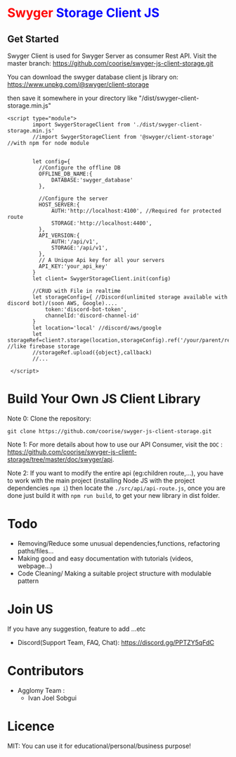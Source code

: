 # <span style="color:red">Swyger</span>  <span style="color:blue">Storage Client JS</span>

## Get Started
Swyger Client is used for Swyger Server as consumer Rest API.
Visit the master branch: https://github.com/coorise/swyger-js-client-storage.git


You can download the swyger database client js library on: https://www.unpkg.com/@swyger/client-storage

then save it somewhere in your directory like "/dist/swyger-client-storage.min.js"
```
<script type="module">
        import SwygerStorageClient from './dist/swyger-client-storage.min.js'
        //import SwygerStorageClient from '@swyger/client-storage' //with npm for node module

        
        let config={
          //Configure the offline DB
          OFFLINE_DB_NAME:{
              DATABASE:'swyger_database'
          },
  
          //Configure the server
          HOST_SERVER:{
              AUTH:'http://localhost:4100', //Required for protected route
              STORAGE:'http://localhost:4400',
          },
          API_VERSION:{
              AUTH:'/api/v1',
              STORAGE:'/api/v1',
          },
          // A Unique Api key for all your servers
          API_KEY:'your_api_key'
        }
        let client= SwygerStorageClient.init(config)
    
        //CRUD with File in realtime
        let storageConfig={ //Discord(unlimited storage available with discord bot)/(soon AWS, Google)....
            token:'discord-bot-token',
            channelId:'discord-channel-id'
        }
        let location='local' //discord/aws/google
        let storageRef=client?.storage(location,storageConfig).ref('/your/parent/ref') //like firebase storage
        //storageRef.upload({object},callback)
        //...

 </script>
```
# Build Your Own JS Client Library
Note 0: Clone the repository:

``git clone https://github.com/coorise/swyger-js-client-storage.git``


Note 1: For more details about how to use our API Consumer, visit the ``DOC`` : https://github.com/coorise/swyger-js-client-storage/tree/master/doc/swyger/api.

Note 2: If you want to modify the entire api (eg:children route,...), you have to work with the main project (installing Node JS with the project dependencies ``npm i``) then locate the ``./src/api/api-route.js``,
once you are done just build it with ``npm run build``, to get your new library in dist folder.

# Todo
- Removing/Reduce some unusual dependencies,functions, refactoring paths/files...
- Making good and easy documentation with tutorials (videos, webpage...)
- Code Cleaning/ Making a suitable project structure with modulable pattern

# Join US
If you have any suggestion, feature to add ...etc
- Discord(Support Team, FAQ, Chat): https://discord.gg/PPTZY5qFdC

# Contributors
- Agglomy Team :
    - Ivan Joel Sobgui
# Licence

MIT: You can use it for educational/personal/business purpose!
